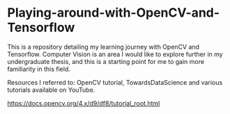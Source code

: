 # Playing-around-with-OpenCV-and-Tensorflow

This is a repository detailing my learning journey with OpenCV and Tensorflow. Computer Vision is an area I would like to explore further in my undergraduate thesis, and this is a starting point for me to gain more familiarity in this field. 


Resources I referred to:
OpenCV tutorial, TowardsDataScience and various tutorials available on YouTube. 


https://docs.opencv.org/4.x/d9/df8/tutorial_root.html
